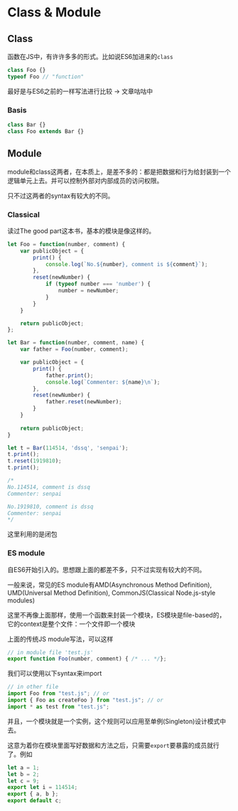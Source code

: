 # Class & Module

## Class

函数在JS中，有许许多多的形式。比如说ES6加进来的`class`

```javascript
class Foo {}
typeof Foo // "function"
```

最好是与ES6之前的一样写法进行比较 -> 文章咕咕中

### Basis

```javascript
class Bar {}
class Foo extends Bar {}
```

## Module

module和class这两者，在本质上，是差不多的：都是把数据和行为给封装到一个逻辑单元上去。并可以控制外部对内部成员的访问权限。

只不过这两者的syntax有较大的不同。

### Classical

读过The good part这本书，基本的模块是像这样的。

```javascript
let Foo = function(number, comment) {
    var publicObject = {
        print() {
            console.log(`No.${number}, comment is ${comment}`);
        },
        reset(newNumber) {
            if (typeof number === 'number') {
                number = newNumber;
            }
        }
    }

    return publicObject;
};

let Bar = function(number, comment, name) {
    var father = Foo(number, comment);

    var publicObject = {
        print() {
            father.print();
            console.log(`Commenter: ${name}\n`);
        },
        reset(newNumber) {
            father.reset(newNumber);
        }
    }
    
    return publicObject;
}

let t = Bar(114514, 'dssq', 'senpai');
t.print();
t.reset(1919810);
t.print();

/*
No.114514, comment is dssq
Commenter: senpai

No.1919810, comment is dssq
Commenter: senpai
*/
```

这里利用的是闭包

### ES module

自ES6开始引入的。思想跟上面的都差不多，只不过实现有较大的不同。

一般来说，常见的ES module有AMD(Asynchronous Method Definition), UMD(Universal Method Definition), CommonJS(Classical Node.js-style modules)

这里不再像上面那样，使用一个函数来封装一个模块，ES模块是file-based的，它的context是整个文件：一个文件即一个模块

上面的传统JS module写法，可以这样

```javascript
// in module file 'test.js'
export function Foo(number, comment) { /* ... */};
```

我们可以使用以下syntax来import

```javascript
// in other file
import Foo from "test.js"; // or
import { Foo as createFoo } from "test.js"; // or
import * as test from "test.js";
```

并且，一个模块就是一个实例，这个规则可以应用至单例(Singleton)设计模式中去。

这意为着你在模块里面写好数据和方法之后，只需要`export`要暴露的成员就行了。例如

```javascript
let a = 1;
let b = 2;
let c = 9;
export let i = 114514;
export { a, b };
export default c;
```
